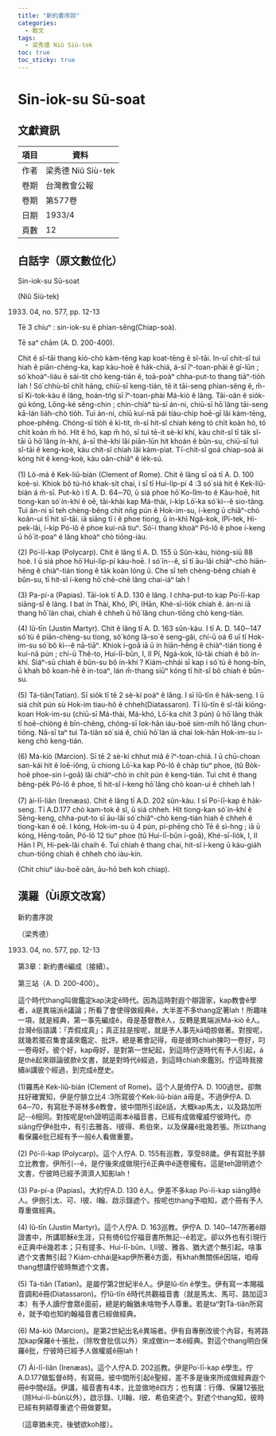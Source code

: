 ```yaml
---
title: "新約書序說"
categories:
  - 散文
tags:
  - 梁秀德 Niû Siù-tek
toc: true
toc_sticky: true
---
```


# Sin-iok-su Sū-soat

## 文獻資訊

| 項目 | 資料 |
|---|---|
| 作者 | 梁秀德 Niû Siù-tek |
| 卷期 | 台灣教會公報 |
| 卷期 | 第577卷 |
| 日期 | 1933/4 |
| 頁數 | 12 |

## 白話字（原文數位化）

Sin-iok-su Sū-soat

(Niû Siù-tek)

1933. 04, no. 577, pp. 12-13

Tē 3 chiuⁿ : sin-iok-su ê phian-sêng(Chiap-soà).

Tē saⁿ chām (A. D. 200-400).

Chit ê sî-tāi thang kiò-chò kàm-tēng kap koat-tēng ê sî-tāi. In-uī chit-sî tuì hiah ê piān-chèng-ka, kap kàu-hoē ê ha̍k-chiá, á-sī īⁿ-toan-phài ê gī-lūn ; só͘ khoàⁿ-liáu ē sái-tit chò keng-tián ê, toā-poàⁿ chha-put-to thang tiāⁿ-tio̍h lah ! Só͘ chhù-bī chi̍t hāng, chiū-sī keng-tián, tē it tāi-seng phian-sêng ê, m̄-sī Ki-tok-kàu ê lâng, hoán-tńg sī īⁿ-toan-phài Má-kiò ê lâng. Tâi-oân ê sio̍k-gú kóng, Lōng-ké sêng-chin ; chin-chiàⁿ tú-sī án-ni, chiū-sī hō͘ lâng tāi-seng kā-lán lia̍h-chò tio̍h. Tuì án-ni, chiū kuí-nā pái tiàu-chi̍p hoē-gī lâi kàm-tēng, phoe-phêng. Chóng-sī tio̍h ē kì-tit, m̄-sī hit-sî chiah kéng tó chi̍t koàn hó, tó chi̍t koàn m̄ hó. Hit ê hó, kap m̄ hó, sī tuì tē-it sè-kí khí, kàu chit-sî tī ta̍k sî-tāi ū hō͘ lâng ín-khí, á-sī thè-khí lâi piān-lūn hit khoán ê bûn-su, chiū-sī tuì sî-tāi ê keng-koè, kàu chit-sî chiah lâi kàm-piat. Tī-chit-sî goá chiap-soà ài kóng hit ê keng-koè, kàu oân-chiâⁿ ê le̍k-sú.

(1) Lô-má ê Kek-liû-bián (Clement of Rome). Chit ê lâng sī oá tī A. D. 100 koè-sì. Khiok bô tú-hó khak-si̍t chai, i sī tī Hui-li̍p-pí 4 :3 só͘ siá hit ê Kek-liû-bián á m̄-sī. Put-kò i tī A. D. 64─70, ū siá phoe hō͘ Ko-lîm-to ê Kàu-hoē, hit tiong-kan só͘ ín-khí ê oē, tāi-khài kap Má-thài, í-ki̍p Lō͘-ka só͘ kì--ê sio-tâng. Tuì án-ni sī teh chèng-bêng chit nn̄g pún ê Hok-im-su, í-keng ū chiâⁿ-chò koân-ui tī hit sî-tāi. iā siāng tī i ê phoe tiong, ū ín-khì Ngá-kok, ⅠPi-tek, Hi-pek-lâi, í-ki̍p Pó-lô ê phoe kuí-nā tiuⁿ. Só͘-í thang khoàⁿ Pó-lô ê phoe í-keng ū hō͘ it-poaⁿ ê lâng khoàⁿ chò tiōng-iàu.

(2) Pó͘-lī-kap (Polycarp). Chit ê lâng tī A. D. 155 ū Sûn-kàu, hióng-siū 88 hoè. I ū siá phoe hō͘ Hui-li̍p-pí kàu-hoē. I só͘ ín--ê, sī tī āu-lâi chiâⁿ-chò hiān-hêng ê chiàⁿ-tián tiong ê ta̍k koàn lóng ū. Che sī teh chèng-bêng chiah ê bûn-su, tī hit-sî í-keng hō͘ chē-chē lâng chai-iáⁿ lah !

(3) Pa-pí-a (Papias). Tāi-iok tī A.D. 130 ê lâng. I chha-put-to kap Po͘-lī-kap siāng-sî ê lâng. I bat ín Thài, Khó, ⅠPí, ⅠHān, Khé-sī-lio̍k chiah ê. án-ni iā thang hō͘ lán chai, chiah ê chheh ū hō͘ lâng chun-tiōng chò keng-tián.

(4) Iû-tīn (Justin Martyr). Chit ê lâng tī A. D. 163 sûn-kàu. I tī A. D. 140─147 só͘ tù ê piān-chèng-su tiong, só͘ kóng Iâ-so͘ ê seng-gâi, chí-ū oá 6 uī tī Hok-im-su só͘ bô kì--ê nā-tiāⁿ. Khiok í-goā iā ū ín hiān-hêng ê chiàⁿ-tián tiong ê kuí-nā pún ; chí-ū Thê-to, Hui-lī-bûn, I, II Pí, Ngá-kok, Iû-tāi chiah ê bô ín-khí. Siáⁿ-sū chiah ê bûn-su bô ín-khí ? Kiám-chhái sī kap i só͘ tù ê hong-bīn, ū khah bô koan-hē ê in-toaⁿ, lán m̄-thang siūⁿ kóng tī hit-sî bô chiah ê bûn-su.

(5) Tá-tiân(Tatian). Sī sio̍k tī tē 2 sè-kí poàⁿ ê lâng. I sī Iû-tīn ê ha̍k-seng. I ū siá chi̍t pún sù Hok-im tiau-hô ê chheh(Diatassaron). Tī Iû-tīn ê sî-tāi kiōng-koan Hok-im-su (chiū-sī Má-thài, Má-khó, Lō͘-ka chit 3 pún) ū hō͘ lâng tha̍k tī hoē-chiòng ê bīn-chêng, chóng-sī Iok-hān iáu-boē sím-mi̍h hō͘ lâng chun-tiōng. Nā-sī taⁿ tuì Tá-tiân só͘ siá ê, chiū hō͘ lán iā chai Iok-hān Hok-im-su í-keng chò keng-tián.

(6) Má-kiò (Marcion). Sī tē 2 sè-kí chhut miâ ê īⁿ-toan-chiá. I ū chū-choan san-kái hit ê loē-iông, ū chiong Lō͘-ka kap Pó-lô ê cha̍p tiuⁿ phoe, (tû Bo̍k-hoē phoe-sìn í-goā) lâi chiâⁿ-chò in chi̍t pún ê keng-tián. Tuì chit ê thang bêng-pe̍k Pó-lô ê phoe, tī hit-sî í-keng hō͘ lâng chò koan-ui ê chheh lah !

(7) ài-lī-liân (Irenæas). Chit ê lâng tī A.D. 202 sûn-kàu. I sī Po͘-lī-kap ê ha̍k-seng. Tī A.D.177 chò kam-tok ê sî, ū siá chheh. Hit tiong-kan só͘ ín-khí ê Sèng-keng, chha-put-to sī āu-lâi só͘ chiâⁿ-chò keng-tián hiah ê chheh ê tiong-kan ê oē. I kóng, Hok-im-su ū 4 pún, pí-phēng chò Tē ê sì-hng ; iā ū kóng, Hēng-toān, Pó-lô 12 tiuⁿ phoe (tû Hui-lī-bûn í-goā), Khé-sī-lio̍k, I, II Hān I Pí, Hi-pek-lâi chaih ê. Tuì chiah ê thang chai, hit-sî í-keng ū kàu-gia̍h chun-tiōng chiah ê chheh chò iàu-kín.

(Chit chiuⁿ iáu-boē oân, āu-hō beh koh chiap).

## 漢羅（Ùi原文改寫）

新約書序說

（梁秀德）

1933. 04, no. 577, pp. 12-13

第3章：新約書ê編成（接續）。

第三站（A. D. 200-400）。

這个時代thang叫做鑑定kap決定ê時代。因為這時對遐个辯證家，kap教會ê學者，á是異端派ê議論；所看了會使得做經典ê，大半差不多thang定著lah！所趣味一項，就是經典，第一事先編成ê，毋是基督教ê人，反轉是異端派Má-kiò ê人。台灣ê俗語講：「弄假成真」；真正拄是按呢，就是予人事先kā咱掠做著。對按呢，就幾若擺召集會議來鑑定、批評。總是著會記得，毋是彼時chiah揀叼一卷好，叼一卷毋好。彼个好，kap毋好，是對第一世紀起，到這時佇逐時代有予人引起，á是thè起來辯論彼款ê文書，就是對時代ê經過，到這時chiah來鑑別。佇這時我接續ài講彼个經過，到完成ê歷史。

(1)羅馬ê Kek-liû-bián (Clement of Rome)。這个人是倚佇A. D. 100過世。卻無拄好確實知，伊是佇腓立比4 :3所寫彼个Kek-liû-bián á毋是。不過伊佇A. D. 64─70，有寫批予哥林多ê教會，彼中間所引起ê話，大概kap馬太，以及路加所記--ê相同。對按呢是teh證明這兩本ê福音書，已經有成做權威佇彼時代。亦siāng佇伊ê批中，有引去雅各、Ⅰ彼得、希伯來，以及保羅ê批幾若張。所以thang看保羅ê批已經有予一般ê人看做重要。

(2) Pó͘-lī-kap (Polycarp)。這个人佇A. D. 155有巡教，享受88歲。伊有寫批予腓立比教會。伊所引--ê，是佇後來成做現行ê正典中ê逐卷攏有。這是teh證明遮个文書，佇彼時已經予濟濟人知影lah！

(3) Pa-pí-a (Papias)。大約佇A.D. 130 ê人。伊差不多kap Po͘-lī-kap siāng時ê人。伊捌引太、可、Ⅰ彼、Ⅰ翰、啟示錄遮个。按呢也thang予咱知，遮个冊有予人尊重做經典。

(4) Iû-tīn (Justin Martyr)。這个人佇A. D. 163巡教。伊佇A. D. 140─147所著ê辯證書中，所講耶穌ê生涯，只有倚6位佇福音書所無記--ê若定。卻以外也有引現行ê正典中ê幾若本；只有提多、Hui-lī-bûn、Ⅰ,Ⅱ彼、雅各、猶大遮个無引起。啥事遮个文書無引起？Kiám-chhái是kap伊所著ê方面，有khah無關係ê因端，咱毋thang想講佇彼時無遮个文書。

(5) Tá-tiân (Tatian)。是屬佇第2世紀半ê人。伊是Iû-tīn ê學生。伊有寫一本賜福音調和ê冊(Diatassaron)。佇Iû-tīn ê時代共觀福音書（就是馬太、馬可、路加這3本）有予人讀佇會眾ê面前，總是約翰猶未啥物予人尊重。若是taⁿ對Tá-tiân所寫ê，就予咱也知約翰福音書已經做經典。

(6) Má-kiò (Marcion)。是第2世紀出名ê異端者。伊有自專刪改彼个內容，有將路加kap保羅ê十張批，（除牧會批信以外）來成做in一本ê經典。對這个thang明白保羅ê批，佇彼時已經予人做權威ê冊lah！

(7) Ài-lī-liân (Irenæas)。這个人佇A.D. 202巡教。伊是Po͘-lī-kap ê學生。佇A.D.177做監督ê時，有寫冊。彼中間所引起ê聖經，差不多是後來所成做經典遐个冊ê中間ê話。伊講，福音書有4本，比並做地ê四方；也有講：行傳、保羅12張批（除Hui-lī-bûn以外），啟示錄、Ⅰ,Ⅱ翰、Ⅰ彼、希伯來遮个。對遮个thang知，彼時已經有夠額尊重遮个冊做要緊。

（這章猶未完，後號欲koh接）。
